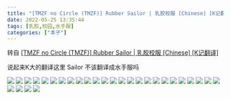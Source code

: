 ```yaml
---
title: "[TMZF no Circle (TMZF)] Rubber Sailor | 乳胶校服 [Chinese] [K记翻译]"
date: 2022-05-25 13:35:44
tags: [乳胶,校园,水手服]
categories: ["本子"]
---
```


转自 [\[TMZF no Circle (TMZF)\] Rubber Sailor | 乳胶校服 \[Chinese\] \[K记翻译\]](https://e-hentai.org/g/1416629/111b5e6743/)

说起来K大的翻译这里 Sailor 不该翻译成水手服吗

![](00000000.jpg)
![](00000001.jpg)
![](00000002.jpg)
![](00000003.jpg)
![](00000004.jpg)
![](00000005.jpg)
![](00000006.jpg)
![](00000007.jpg)
![](00000008.jpg)
![](00000009.jpg)
![](00000010.jpg)
![](00000011.jpg)
![](00000012.jpg)
![](00000013.jpg)
![](00000014.jpg)
![](00000015.jpg)
![](00000016.jpg)
![](00000017.jpg)
![](00000018.jpg)
![](00000019.jpg)
![](00000020.jpg)
![](00000021.jpg)
![](00000022.jpg)
![](00000023.jpg)
![](00000024.jpg)
![](00000025.jpg)
![](00000026.jpg)
![](00000027.jpg)
![](00000999.jpg)
